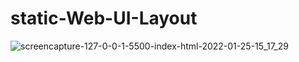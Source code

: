 # static-Web-UI-Layout
![screencapture-127-0-0-1-5500-index-html-2022-01-25-15_17_29](https://user-images.githubusercontent.com/94356975/150952915-cae013db-4adc-4981-a670-32cd7c85c49a.png)

